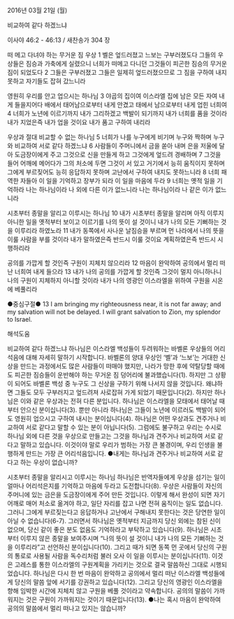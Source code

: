 2016년 03월 21일 (월)

비교하여 같다 하겠느냐



이사야 46:2 - 46:13 / 새찬송가 304 장


떠 메고 다녀야 하는 무거운 짐 우상
1 벨은 엎드러졌고 느보는 구부러졌도다 그들의 우상들은 짐승과 가축에게 실렸으니 너희가 떠메고 다니던 그것들이 피곤한 짐승의 무거운 짐이 되었도다 2 그들은 구부러졌고 그들은 일제히 엎드러졌으므로 그 짐을 구하여 내지 못하고 자기들도 잡혀 갔느니라

영원히 우리를 안고 업으시는 하나님
3 야곱의 집이여 이스라엘 집에 남은 모든 자여 내게 들을지어다 배에서 태어남으로부터 내게 안겼고 태에서 남으로부터 내게 업힌 너희여 4 너희가 노년에 이르기까지 내가 그리하겠고 백발이 되기까지 내가 너희를 품을 것이라 내가 지었은즉 내가 업을 것이요 내가 품고 구하여 내리라

우상과 절대 비교할 수 없는 하나님
5 너희가 나를 누구에게 비기며 누구와 짝하며 누구와 비교하여 서로 같다 하겠느냐 6 사람들이 주머니에서 금을 쏟아 내며 은을 저울에 달아 도금장이에게 주고 그것으로 신을 만들게 하고 그것에게 엎드려 경배하며 7 그것을 들어 어깨에 메어다가 그의 처소에 두면 그것이 서 있고 거기에서 능히 움직이지 못하며 그에게 부르짖어도 능히 응답하지 못하며 고난에서 구하여 내지도 못하느니라 8 너희 패역한 자들아 이 일을 기억하고 장부가 되라 이 일을 마음에 두라 9 너희는 옛적 일을 기억하라 나는 하나님이라 나 외에 다른 이가 없느니라 나는 하나님이라 나 같은 이가 없느니라

시초부터 종말을 알리고 이루시는 하나님
10 내가 시초부터 종말을 알리며 아직 이루지 아니한 일을 옛적부터 보이고 이르기를 나의 뜻이 설 것이니 내가 나의 모든 기뻐하는 것을 이루리라 하였노라 11 내가 동쪽에서 사나운 날짐승을 부르며 먼 나라에서 나의 뜻을 이룰 사람을 부를 것이라 내가 말하였은즉 반드시 이룰 것이요 계획하였은즉 반드시 시행하리라 

공의를 가깝게 할 것인즉 구원이 지체치 않으리라 
12 마음이 완악하여 공의에서 멀리 떠난 너희여 내게 들으라 13 내가 나의 공의를 가깝게 할 것인즉 그것이 멀지 아니하나니 나의 구원이 지체하지 아니할 것이라 내가 나의 영광인 이스라엘을 위하여 구원을 시온에 베풀리라

●중심구절● 13 I am bringing my righteousness near, it is not far away; and my salvation will not be delayed. I will grant salvation to Zion, my splendor to Israel.

해석도움





비교하여 같다 하겠느냐
하나님은 이스라엘 백성들이 두려워하는 바벨론 우상들의 어리석음에 대해 자세히 말하기 시작합니다. 바벨론의 양대 우상인 ‘벨’과 ‘느보’는 거대한 신상을 만드는 과정에서도 많은 사람들이 떠매야 했지만, 나라가 망한 후에 약탈당할 때에도 피곤한 짐승들이 운반해야 하는 무거운 짐 덩어리에 불과했습니다(1). 하지만 그 상황이 되어도 바벨론 백성 중 누구도 그 신상을 구하기 위해 나서지 않을 것입니다. 왜냐하면 그들도 모두 구부러지고 엎드려져 사로잡혀 가게 되었기 때문입니다(2). 하지만 하나님은 이와 같은 우상과는 전혀 다른 분입니다. 하나님은 이스라엘을 모태에서 태어날 때부터 안으신 분이십니다(3). 뿐만 아니라 하나님은 그들이 노년에 이르러도 백발이 되어도 영원히 업으시고 구하여 내시는 분이십니다(4). 하나님은 어떤 우상과도 견주거나 비교하여 서로 같다고 말할 수 있는 분이 아닙니다(5). 그럼에도 불구하고 우리는 수시로 하나님 외에 다른 것을 우상으로 만들고는 그것을 하나님과 견주거나 비교하여 서로 같다고 말하고 있습니다. 이것이야 말로 우리가 범하는 가장 큰 불경이며, 우리 인생을 불행하게 만드는 가장 큰 어리석음입니다.
●내게는 하나님과 견주거나 비교하여 서로 같다고 하는 우상이 없습니까?  

시초부터 종말을 알리시고 이루시는 하나님
하나님은 반역자들에게 우상을 섬기는 일이 얼마나 어리석은지를 기억하고 마음에 두라고 도전합니다(8). 우상은 사람들이 자신의 주머니에 있는 금은을 도금장이에게 주어 만든 것입니다. 이렇게 해서 완성이 되면 자기 어깨로 매어 처소로 옮겨야 하고, 일단 자리를 잡고 나면 전혀 움직이는 일도 없습니다. 그러니 그에게 부르짖는다고 응답하거나 고난에서 구해내지 못한다는 것은 당연한 일이 아닐 수 없습니다(6-7). 그러면서 하나님은 옛적부터 지금까지 당신 외에는 참된 신이 없으며, 당신 같이 좋은 분도 없음도 기억하라고 부탁하고 있습니다(9). 하나님은 시초부터 이루지 않은 종말을 보여주시며 “나의 뜻이 설 것이니 내가 나의 모든 기뻐하는 것을 이루리라”고 선언하신 분이십니다(10). 그리고 때가 되면 동쪽 먼 곳에서 당신의 구원의 통로로 사용될 사람을 독수리처럼 불러 오사 이 일을 이루시는 분이십니다(11). 이것은 고레스를 통한 이스라엘의 구원계획을 가리키는 것으로 결국 말씀하신 그대로 시행되었습니다. 하나님은 다시 한 번 마음이 완악하고 공의에서 멀리 떠난 이스라엘 백성들에게 당신의 말씀 앞에 서기를 강권하고 있습니다(12). 그리고 당신의 영광인 이스라엘을 향해 임박한 시간에 지체치 않고 구원을 베풀 것이라고 약속합니다. 공의의 말씀이 가까워지는 것은 구원이 가까워지는 것이기 때문입니다(13). 
●나는 혹시 마음이 완악하여 공의의 말씀에서 멀리 떠나고 있지는 않습니까?
